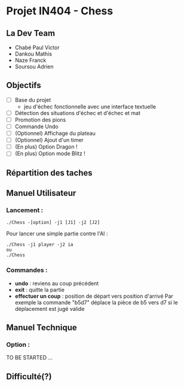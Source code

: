 # Projet IN404 - Chess

## La Dev Team
- Chabé Paul Victor 
- Dankou Mathis
- Naze Franck
- Soursou Adrien
## Objectifs
- [ ] Base du projet
	- jeu d'échec fonctionnelle avec une interface textuelle 
- [ ] Détection des situations d'échec et d'échec et mat
- [ ] Promotion des pions
- [ ] Commande Undo
- [ ] (Optionnel) Affichage du plateau
- [ ] (Optionnel) Ajout d'un timer
- [ ] (En plus) Option Dragon !
- [ ] (En plus) Option mode Blitz !
## Répartition des taches

## Manuel Utilisateur
### Lancement :
```shell
./Chess -[option] -j1 [J1] -j2 [J2]
```
Pour lancer une simple partie contre l'AI :
```shell
./Chess -j1 player -j2 ia
ou
./Chess 
```
### Commandes :
- **undo** : reviens au coup précédent
- **exit** :  quitte la partie
- **effectuer un coup** : position de départ vers position d'arrivé
	Par exemple la commande "b5d7" déplace la pièce de b5 vers d7 si le déplacement est jugé valide 

## Manuel Technique

### Option :
TO BE STARTED ...
## Difficulté(?)
